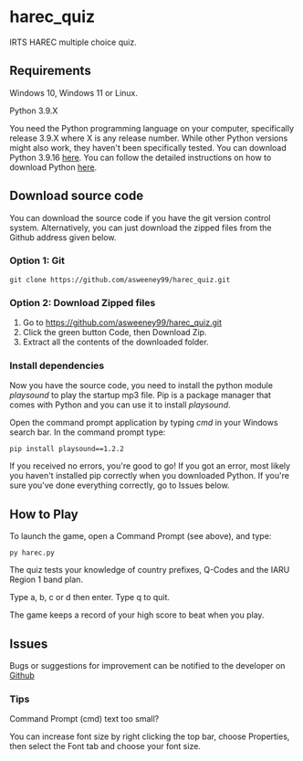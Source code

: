 # harec_quiz

IRTS HAREC multiple choice quiz.

## Requirements

Windows 10, Windows 11 or Linux.

Python 3.9.X

You need the Python programming language on your computer, specifically release 3.9.X where X is any release number. While other Python versions might also work, they haven't been specifically tested. You can download Python 3.9.16 [here](https://www.python.org/downloads/). You can follow the detailed instructions on how to download Python [here](https://www.ics.uci.edu/~pattis/common/handouts/pythoneclipsejava/python.html).


## Download source code 

You can download the source code if you have the git version control system. Alternatively, you can just download the zipped files from the Github address given below.

### Option 1: Git

```
git clone https://github.com/asweeney99/harec_quiz.git
```

### Option 2: Download Zipped files

1. Go to https://github.com/asweeney99/harec_quiz.git
2. Click the green button Code, then Download Zip.
3. Extract all the contents of the downloaded folder.


### Install dependencies

Now you have the source code, you need to install the python module *playsound* to play the startup mp3 file. Pip is a package manager that comes with Python and you can use it to install *playsound*.

Open the command prompt application by typing *cmd* in your Windows search bar. In the command prompt type:

```
pip install playsound==1.2.2
```

If you received no errors, you're good to go! If you got an error, most likely you haven't installed pip correctly when you downloaded Python. If you're sure you've done everything correctly, go to Issues below.


## How to Play

To launch the game, open a Command Prompt (see above), and type:

```
py harec.py
```

The quiz tests your knowledge of country prefixes, Q-Codes and the IARU Region 1 band plan.
    
Type a, b, c or d then enter. Type q to quit.
	
The game keeps a record of your high score to beat when you play.
	
## Issues 

Bugs or suggestions for improvement can be notified to the developer on [Github](https://github.com/asweeney99/harec_quiz/issues)

### Tips

Command Prompt (cmd) text too small? 

You can increase font size by right clicking the top bar, choose Properties, then select the Font tab and choose your font size.
	
